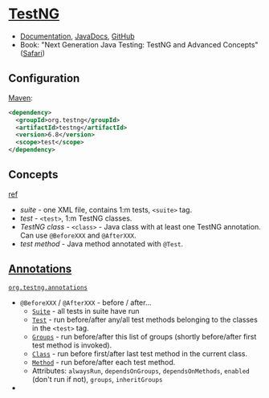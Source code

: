 # [TestNG](http://www.testng.org)

* [Documentation](http://testng.org/doc/documentation-main.html), [JavaDocs](http://testng.org/javadocs/index.html), [GitHub](https://github.com/cbeust/testng)
* Book: "Next Generation Java Testing: TestNG and Advanced Concepts" ([Safari](https://www.safaribooksonline.com/library/view/next-generation-javatm/9780321503107/))

## Configuration

[Maven](http://testng.org/doc/maven.html):

```xml
<dependency>
  <groupId>org.testng</groupId>
  <artifactId>testng</artifactId>
  <version>6.8</version>
  <scope>test</scope>
</dependency>
```

## Concepts

[ref](http://testng.org/doc/documentation-main.html#introduction)

* *suite* - one XML file, contains 1:m tests, `<suite>` tag.
* *test* - `<test>`, 1:m TestNG classes.
* *TestNG class* - `<class>` - Java class with at least one TestNG annotation.  Can use `@BeforeXXX` and `@AfterXXX`.
* *test method* - Java method annotated with `@Test`.

## [Annotations](http://testng.org/doc/documentation-main.html#annotations)

[`org.testng.annotations`](http://testng.org/javadocs/index.html?org/testng/annotations/package-summary.html)
* `@BeforeXXX` / `@AfterXXX` - before / after...
  * [`Suite`](http://testng.org/javadocs/org/testng/annotations/BeforeSuite.html) - all tests in suite have run
  * [`Test`](http://testng.org/javadocs/org/testng/annotations/BeforeTest.html) - run before/after any/all test methods belonging to the classes in the `<test>` tag.
  * [`Groups`](http://testng.org/javadocs/org/testng/annotations/BeforeGroups.html) - run before/after this list of groups (shortly before/after first test method is invoked).
  * [`Class`](http://testng.org/javadocs/org/testng/annotations/BeforeClass.html) - run before first/after last test method in the current class.
  * [`Method`](http://testng.org/javadocs/org/testng/annotations/BeforeMethod.html) - run before/after each test method.
  * Attributes: `alwaysRun`, `dependsOnGroups`, `dependsOnMethods`, `enabled` (don't run if not), `groups`, `inheritGroups`
* 
